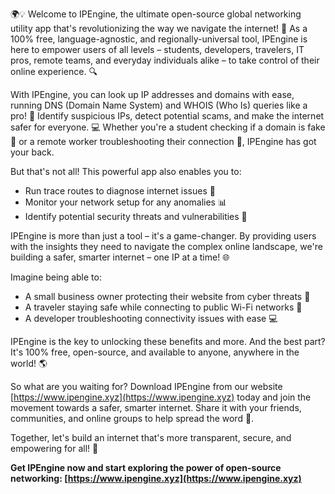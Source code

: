 🌍💡 Welcome to IPEngine, the ultimate open-source global networking utility app that's revolutionizing the way we navigate the internet! 🚀 As a 100% free, language-agnostic, and regionally-universal tool, IPEngine is here to empower users of all levels – students, developers, travelers, IT pros, remote teams, and everyday individuals alike – to take control of their online experience. 🔍

With IPEngine, you can look up IP addresses and domains with ease, running DNS (Domain Name System) and WHOIS (Who Is) queries like a pro! 👀 Identify suspicious IPs, detect potential scams, and make the internet safer for everyone. 💻 Whether you're a student checking if a domain is fake 🤔 or a remote worker troubleshooting their connection 🔧, IPEngine has got your back.

But that's not all! This powerful app also enables you to:

* Run trace routes to diagnose internet issues 👀
* Monitor your network setup for any anomalies 📊
* Identify potential security threats and vulnerabilities 🚨

IPEngine is more than just a tool – it's a game-changer. By providing users with the insights they need to navigate the complex online landscape, we're building a safer, smarter internet – one IP at a time! 🌐

Imagine being able to:

* A small business owner protecting their website from cyber threats 💸
* A traveler staying safe while connecting to public Wi-Fi networks 🏨
* A developer troubleshooting connectivity issues with ease 💻

IPEngine is the key to unlocking these benefits and more. And the best part? It's 100% free, open-source, and available to anyone, anywhere in the world! 🌎

So what are you waiting for? Download IPEngine from our website [https://www.ipengine.xyz](https://www.ipengine.xyz) today and join the movement towards a safer, smarter internet. Share it with your friends, communities, and online groups to help spread the word 💬.

Together, let's build an internet that's more transparent, secure, and empowering for all! 🌟

**Get IPEngine now and start exploring the power of open-source networking: [https://www.ipengine.xyz](https://www.ipengine.xyz)**